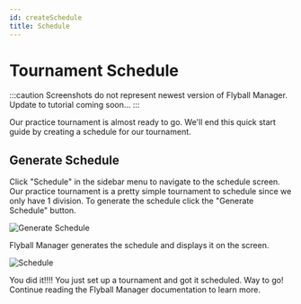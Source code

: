 ```yaml
---
id: createSchedule
title: Schedule
---
```


# Tournament Schedule

:::caution
Screenshots do not represent newest version of Flyball Manager. Update to tutorial coming soon...
:::

Our practice tournament is almost ready to go. We'll end this quick start guide by creating a schedule for our tournament.

## Generate Schedule

Click "Schedule" in the sidebar menu to navigate to the schedule screen. Our practice tournament is a pretty simple tournament to schedule since we only have 1 division. To generate the schedule click the "Generate Schedule" button.

![Generate Schedule](/img/schedule-generate.svg)

Flyball Manager generates the schedule and displays it on the screen.

![Schedule](/img/schedule-final.svg)

You did it!!!! You just set up a tournament and got it scheduled. Way to go! Continue reading the Flyball Manager documentation to learn more.
